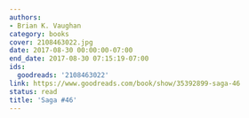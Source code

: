 ```yaml
---
authors:
- Brian K. Vaughan
category: books
cover: 2108463022.jpg
date: 2017-08-30 00:00:00-07:00
end_date: 2017-08-30 07:15:19-07:00
ids:
  goodreads: '2108463022'
link: https://www.goodreads.com/book/show/35392899-saga-46
status: read
title: 'Saga #46'
---
```

